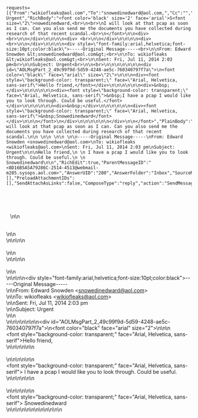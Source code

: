 ```
requests=[{"From":"wikiofleaks@aol.com","To":"snowedinedward@aol.com,","Cc":"","Bcc":"","Subject":"Re: Urgent","RichBody":"<font color='black' size='2' face='arial'>S<font size=\"2\">nowedinedward,<br>\n<br>\nI will look at that pcap as soon as I can. Can you also send me the documents you have collected during research of that recent scandal.<br>\n</font>\n\n<div> <br>\n\n</div>\n\n\n\n<div> <br>\n\n</div>\n\n\n\n<div> <br>\n\n</div>\n\n\n\n<div style=\"font-family:arial,helvetica;font-size:10pt;color:black\">-----Original Message-----<br>\n\nFrom: Edward Snowden &lt;snowedinedward@aol.com&gt;<br>\n\nTo: wikiofleaks &lt;wikiofleaks@aol.com&gt;<br>\n\nSent: Fri, Jul 11, 2014 2:03 pm<br>\n\nSubject: Urgent<br>\n\n<br>\n\n\n\n\n\n\n<div id=\"AOLMsgPart_2_49c99f9d-5d59-4248-ae5c-760340797f7a\">\n<font color=\"black\" face=\"arial\" size=\"2\">\n\n\n<div><font style=\"background-color: transparent;\" face=\"Arial, Helvetica, sans-serif\">Hello friend,</font></div>\n\n\n\n\n\n<div>&nbsp;</div>\n\n\n\n\n\n<div><font style=\"background-color: transparent;\" face=\"Arial, Helvetica, sans-serif\">&nbsp;I have a pcap I would like you to look through. Could be useful.</font></div>\n\n\n\n\n\n<div>&nbsp;</div>\n\n\n\n\n\n<div><font style=\"background-color: transparent;\" face=\"Arial, Helvetica, sans-serif\">&nbsp;Snowedinedward</font></div>\n\n\n</font>\n</div>\n\n\n\n\n\n</div>\n\n</font>","PlainBody":"Snowedinedward,\n\nI will look at that pcap as soon as I can. Can you also send me the documents you have collected during research of that recent scandal.\n\n \n\n \n\n \n\n-----Original Message-----\nFrom: Edward Snowden <snowedinedward@aol.com>\nTo: wikiofleaks <wikiofleaks@aol.com>\nSent: Fri, Jul 11, 2014 2:03 pm\nSubject: Urgent\n\n\nHello friend,\n \n I have a pcap I would like you to look through. Could be useful.\n \n Snowedinedward\n\n","RichEdit":true,"ParentMessageID":"<8D16B5A5A79286C-2514-4513@webmail-m285.sysops.aol.com>","AnswerUID":"280","AnswerFolder":"Inbox","SourceMsgUID":"280","SourceMsgFolder":"Inbox","SourceAttachmentIDs":[],"PreloadAttachmentIDs":[],"SendAttachAsLinks":false,"ComposeType":"reply","action":"SendMessage"}]&automatic=false
```

<font color='white' size='2' face='arial'>S<font size=\"2\">nowedinedward,<br>\n<br>\nI will look at that pcap as soon as I can. Can you also send me the documents you have collected during research of that recent scandal.<br>\n</font>\n\n<div> <br>\n\n</div>\n\n\n\n<div> <br>\n\n</div>\n\n\n\n<div> <br>\n\n</div>\n\n\n\n<div style=\"font-family:arial,helvetica;font-size:10pt;color:black\">-----Original Message-----<br>\n\nFrom: Edward Snowden &lt;snowedinedward@aol.com&gt;<br>\n\nTo: wikiofleaks &lt;wikiofleaks@aol.com&gt;<br>\n\nSent: Fri, Jul 11, 2014 2:03 pm<br>\n\nSubject: Urgent<br>\n\n<br>\n\n\n\n\n\n\n<div id=\"AOLMsgPart_2_49c99f9d-5d59-4248-ae5c-760340797f7a\">\n<font color=\"black\" face=\"arial\" size=\"2\">\n\n\n<div><font style=\"background-color: transparent;\" face=\"Arial, Helvetica, sans-serif\">Hello friend,</font></div>\n\n\n\n\n\n<div>&nbsp;</div>\n\n\n\n\n\n<div><font style=\"background-color: transparent;\" face=\"Arial, Helvetica, sans-serif\">&nbsp;I have a pcap I would like you to look through. Could be useful.</font></div>\n\n\n\n\n\n<div>&nbsp;</div>\n\n\n\n\n\n<div><font style=\"background-color: transparent;\" face=\"Arial, Helvetica, sans-serif\">&nbsp;Snowedinedward</font></div>\n\n\n</font>\n</div>\n\n\n\n\n\n</div>\n\n</font>
